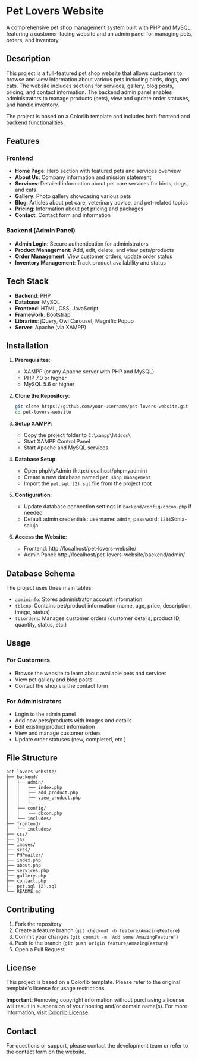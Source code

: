 # Pet Lovers Website

A comprehensive pet shop management system built with PHP and MySQL, featuring a customer-facing website and an admin panel for managing pets, orders, and inventory.

## Description

This project is a full-featured pet shop website that allows customers to browse and view information about various pets including birds, dogs, and cats. The website includes sections for services, gallery, blog posts, pricing, and contact information. The backend admin panel enables administrators to manage products (pets), view and update order statuses, and handle inventory.

The project is based on a Colorlib template and includes both frontend and backend functionalities.

## Features

### Frontend
- **Home Page**: Hero section with featured pets and services overview
- **About Us**: Company information and mission statement
- **Services**: Detailed information about pet care services for birds, dogs, and cats
- **Gallery**: Photo gallery showcasing various pets
- **Blog**: Articles about pet care, veterinary advice, and pet-related topics
- **Pricing**: Information about pet pricing and packages
- **Contact**: Contact form and information

### Backend (Admin Panel)
- **Admin Login**: Secure authentication for administrators
- **Product Management**: Add, edit, delete, and view pets/products
- **Order Management**: View customer orders, update order status
- **Inventory Management**: Track product availability and status

## Tech Stack

- **Backend**: PHP
- **Database**: MySQL
- **Frontend**: HTML, CSS, JavaScript
- **Framework**: Bootstrap
- **Libraries**: jQuery, Owl Carousel, Magnific Popup
- **Server**: Apache (via XAMPP)

## Installation

1. **Prerequisites**:
   - XAMPP (or any Apache server with PHP and MySQL)
   - PHP 7.0 or higher
   - MySQL 5.6 or higher

2. **Clone the Repository**:
   ```bash
   git clone https://github.com/your-username/pet-lovers-website.git
   cd pet-lovers-website
   ```

3. **Setup XAMPP**:
   - Copy the project folder to `C:\xampp\htdocs\`
   - Start XAMPP Control Panel
   - Start Apache and MySQL services

4. **Database Setup**:
   - Open phpMyAdmin (http://localhost/phpmyadmin)
   - Create a new database named `pet_shop_management`
   - Import the `pet.sql (2).sql` file from the project root

5. **Configuration**:
   - Update database connection settings in `backend/config/dbcon.php` if needed
   - Default admin credentials: username: `admin`, password: `1234`Sonia-saluja

6. **Access the Website**:
   - Frontend: http://localhost/pet-lovers-website/
   - Admin Panel: http://localhost/pet-lovers-website/backend/admin/

## Database Schema

The project uses three main tables:

- `admininfo`: Stores administrator account information
- `tblcnp`: Contains pet/product information (name, age, price, description, image, status)
- `tblorders`: Manages customer orders (customer details, product ID, quantity, status, etc.)

## Usage

### For Customers
- Browse the website to learn about available pets and services
- View pet gallery and blog posts
- Contact the shop via the contact form

### For Administrators
- Login to the admin panel
- Add new pets/products with images and details
- Edit existing product information
- View and manage customer orders
- Update order statuses (new, completed, etc.)

## File Structure

```
pet-lovers-website/
├── backend/
│   ├── admin/
│   │   ├── index.php
│   │   ├── add_product.php
│   │   ├── view_product.php
│   │   └── ...
│   ├── config/
│   │   └── dbcon.php
│   └── includes/
├── frontend/
│   └── includes/
├── css/
├── js/
├── images/
├── scss/
├── PHPmailer/
├── index.php
├── about.php
├── services.php
├── gallery.php
├── contact.php
├── pet.sql (2).sql
└── README.md
```

## Contributing

1. Fork the repository
2. Create a feature branch (`git checkout -b feature/AmazingFeature`)
3. Commit your changes (`git commit -m 'Add some AmazingFeature'`)
4. Push to the branch (`git push origin feature/AmazingFeature`)
5. Open a Pull Request

## License

This project is based on a Colorlib template. Please refer to the original template's license for usage restrictions.

**Important**: Removing copyright information without purchasing a license will result in suspension of your hosting and/or domain name(s). For more information, visit [Colorlib License](https://colorlib.com/wp/licence/).

## Contact

For questions or support, please contact the development team or refer to the contact form on the website.
